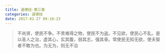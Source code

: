```yaml
---
title: 道德经-第三章
categories: 道德经
date: 2017-02-27 09:10:23
---
```



> 不尚贤，使民不争。不贵难得之物，使民不为盗。不见欲，使民心不乱。是以圣人之治，虚其心，实其腹，弱其志，强其骨。常使民无知无欲，使夫智者不敢为也。为无为，则无不治

